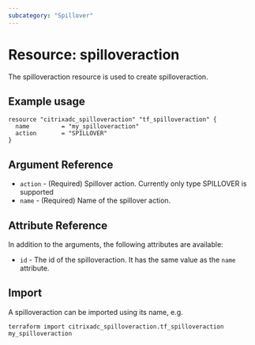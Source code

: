 ```yaml
---
subcategory: "Spillover"
---
```


# Resource: spilloveraction

The spilloveraction resource is used to create spilloveraction.


## Example usage

```hcl
resource "citrixadc_spilloveraction" "tf_spilloveraction" {
  name         = "my_spilloveraction"
  action       = "SPILLOVER"
}
```


## Argument Reference

* `action` - (Required) Spillover action. Currently only type SPILLOVER is supported
* `name` - (Required) Name of the spillover action.


## Attribute Reference

In addition to the arguments, the following attributes are available:

* `id` - The id of the spilloveraction. It has the same value as the `name` attribute.


## Import

A spilloveraction can be imported using its name, e.g.

```shell
terraform import citrixadc_spilloveraction.tf_spilloveraction my_spilloveraction
```
